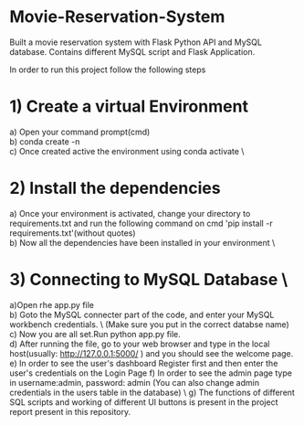 # Movie-Reservation-System
Built a movie reservation system with Flask Python API and MySQL database. Contains different MySQL script and Flask Application.

In order to run this project follow the following steps

# 1) Create a virtual Environment
a) Open your command prompt(cmd)\
b) conda create -n <name of your virtual environment> \
c) Once created active the environment using conda activate <virtual environement> \
  
# 2) Install the dependencies
 a) Once your environment is activated, change your directory to requirements.txt and run the following command on cmd 'pip install -r requirements.txt'(without quotes) \
 b) Now all the dependencies have been installed in your environment \
  
# 3) Connecting to MySQL Database \
 a)Open rhe app.py file \
 b) Goto the MySQL connecter part of the code, and enter your MySQL workbench credentials. \ (Make sure you put in the correct databse name)
 c) Now you are all set.Run python app.py file. \
 d) After running the file, go to your web browser and type in the local host(usually: http://127.0.0.1:5000/ ) and you should see the welcome page. \
 e) In order to see the user's dashboard Register first and then enter the user's credentials on the Login Page
 f) In order to see the admin page type in username:admin, password: admin (You can also change admin credentials in the users table in the database) \ 
 g) The functions of different SQL scripts and working of different UI buttons is present in the project report present in this repository.
  
 
